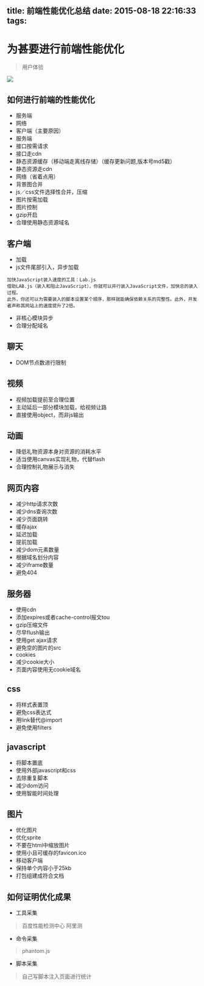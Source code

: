 title: 前端性能优化总结
date: 2015-08-18 22:16:33
tags:
---
# 为甚要进行前端性能优化
>用户体验

![](http://7xl4v7.com1.z0.glb.clouddn.com/IMG_0208.jpg)

## 如何进行前端的性能优化
* 服务端
* 网络
* 客户端（主要原因）
* 服务端
* 接口按需请求
* 接口走cdn
* 静态资源缓存（移动端走离线存储）（缓存更新问题,版本号md5戳）
* 静态资源走cdn
* 网络（省着点用）
* 背景图合并
* js／css文件选择性合并，压缩
* 图片按需加载
* 图片控制
* gzip开启
* 合理使用静态资源域名
## 客户端
* 加载
* js文件尾部引入，异步加载
```
加快JavaScript装入速度的工具：Lab.js
借助LAB.js（装入和阻止JavaScript），你就可以并行装入JavaScript文件，加快总的装入过程。
此外，你还可以为需要装入的脚本设置某个顺序，那样就能确保依赖关系的完整性。此外，开发者声称其网站上的速度提升了2倍。
```
* 非核心模块异步
* 合理分配域名
## 聊天
* DOM节点数进行限制
## 视频
* 视频加载提前至合理位置
* 主动延后一部分模块加载，给视频让路
* 直接使用object，而非js输出
## 动画
* 降低礼物资源本身对资源的消耗水平
* 适当使用canvas实现礼物，代替flash
* 合理控制礼物展示与消失
## 网页内容
* 减少http请求次数
* 减少dns查询次数
* 减少页面跳转
* 缓存ajax
* 延迟加载
* 提前加载
* 减少dom元素数量
* 根据域名划分内容
* 减少iframe数量
* 避免404
## 服务器
* 使用cdn
* 添加expires或者cache-control报文tou
* gzip压缩文件
* 尽早flush输出
* 使用get ajax请求
* 避免空的图片的src
* cookies
* 减少cookie大小
* 页面内容使用无cookie域名
## css
* 将样式表置顶
* 避免css表达式
* 用link替代@import
* 避免使用filters
## javascript
* 将脚本置底
* 使用外部javascript和css
* 去除重复脚本
* 减少dom访问
* 使用智能时间处理
## 图片
* 优化图片
* 优化sprite
* 不要在html中缩放图片
* 使用小且可缓存的favicon.ico
* 移动客户端
* 保持单个内容小于25kb
* 打包组建成符合文档
## 如何证明优化成果
* 工具采集
>百度性能检测中心
>阿里测

* 命令采集
>phantom.js

* 脚本采集
>自己写脚本注入页面进行统计
